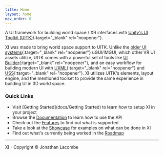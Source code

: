 ```yaml
---
title: Home
layout: home
nav_order: 0
---
```


A UI framework for building world space / XR interfaces with [Unity's UI Toolkit (UITK)](https://unity.com/features/ui-toolkit){:target="_blank" rel="noopener"}.

XI was made to bring world space support to UITK. Unlike the [older UI systems](https://docs.unity3d.com/Manual/UI-system-compare.html){:target="_blank" rel="noopener"} uGUI/IMGUI, which other VR UI assets utilize, UITK comes with a powerful set of tools like [UI Builder](https://docs.unity3d.com/Manual/UIBuilder.html){:target="_blank" rel="noopener"}, and an easy workflow for building modern UI with [UXML](https://docs.unity3d.com/Manual/UIE-UXML.html){:target="_blank" rel="noopener"} and [USS](https://docs.unity3d.com/Manual/UIE-USS.html){:target="_blank" rel="noopener"}. XI utilizes UITK's elements, layout engine, and the mentioned toolset to provide the same experience in building UI in 3D world space.

### Quick Links
- Visit [Getting Started](docs/Getting Started) to learn how to setup XI in your project
- Browse the [Documentation](docs/Documentation) to learn how to use the API
- Check out the [Features](docs/Features) to find out what is supported
- Take a look at the [Showcase](docs/Showcase) for examples on what can be done in XI
- Find out what's currently being worked in the [Roadmap](docs/Roadmap)


---

XI - Copyright © Jonathan Lacombe
